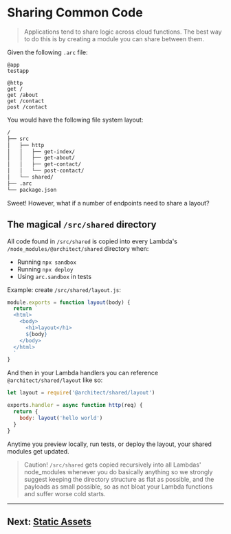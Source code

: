 # Sharing Common Code

> Applications tend to share logic across cloud functions. The best way to do this is by creating a module you can share between them. 

Given the following `.arc` file:

```arc
@app
testapp

@http
get /
get /about
get /contact
post /contact
```

You would have the following file system layout:

```bash
/
├── src
│   ├── http
│   │   ├── get-index/
│   │   ├── get-about/
│   │   ├── get-contact/
│   │   └── post-contact/
│   └── shared/
├── .arc
└── package.json
```

Sweet! However, what if a number of endpoints need to share a layout?

## The magical `/src/shared` directory

All code found in `/src/shared` is copied into every Lambda's `/node_modules/@architect/shared` directory when:

- Running `npx sandbox`
- Running `npx deploy`
- Using `arc.sandbox` in tests 

Example: create `/src/shared/layout.js`:

```javascript
module.exports = function layout(body) {
  return `
  <html>
    <body>
      <h1>layout</h1>
      ${body}
    </body>
  </html>
  `
}
```

And then in your Lambda handlers you can reference `@architect/shared/layout` like so:

```javascript
let layout = require('@architect/shared/layout')

exports.handler = async function http(req) {
  return {
    body: layout('hello world')
  }
}
```

Anytime you preview locally, run tests, or deploy the layout, your shared modules get updated. 

> Caution! `/src/shared` gets copied recursively into all Lambdas' node_modules whenever you do basically anything so we strongly suggest keeping the directory structure as flat as possible, and the payloads as small possible, so as not bloat your Lambda functions and suffer worse cold starts.

---

## Next: [Static Assets](/guides/static-assets)
